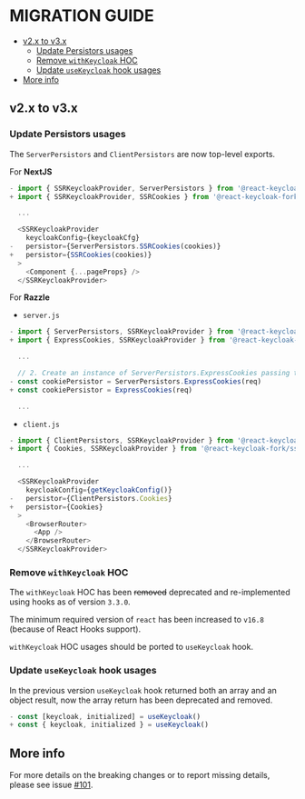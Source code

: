 # MIGRATION GUIDE <!-- omit in toc -->

- [v2.x to v3.x](#v2x-to-v3x)
  - [Update Persistors usages](#update-persistors-usages)
  - [Remove `withKeycloak` HOC](#remove-withkeycloak-hoc)
  - [Update `useKeycloak` hook usages](#update-usekeycloak-hook-usages)
- [More info](#more-info)

## v2.x to v3.x

### Update Persistors usages

The `ServerPersistors` and `ClientPersistors` are now top-level exports.

For **NextJS**

```ts
- import { SSRKeycloakProvider, ServerPersistors } from '@react-keycloak-fork/ssr'
+ import { SSRKeycloakProvider, SSRCookies } from '@react-keycloak-fork/ssr';

  ...

  <SSRKeycloakProvider
    keycloakConfig={keycloakCfg}
-   persistor={ServerPersistors.SSRCookies(cookies)}
+   persistor={SSRCookies(cookies)}
  >
    <Component {...pageProps} />
  </SSRKeycloakProvider>
```

For **Razzle**

- `server.js`

```js
- import { ServerPersistors, SSRKeycloakProvider } from '@react-keycloak-fork/ssr'
+ import { ExpressCookies, SSRKeycloakProvider } from '@react-keycloak-fork/ssr'

  ...

  // 2. Create an instance of ServerPersistors.ExpressCookies passing the current request
- const cookiePersistor = ServerPersistors.ExpressCookies(req)
+ const cookiePersistor = ExpressCookies(req)

  ...
```

- `client.js`

```js
- import { ClientPersistors, SSRKeycloakProvider } from '@react-keycloak-fork/ssr'
+ import { Cookies, SSRKeycloakProvider } from '@react-keycloak-fork/ssr'

  ...

  <SSRKeycloakProvider
    keycloakConfig={getKeycloakConfig()}
-   persistor={ClientPersistors.Cookies}
+   persistor={Cookies}
  >
    <BrowserRouter>
      <App />
    </BrowserRouter>
  </SSRKeycloakProvider>
```

### Remove `withKeycloak` HOC

The `withKeycloak` HOC has been ~~removed~~ deprecated and re-implemented using hooks as of version `3.3.0`.

The minimum required version of `react` has been increased to `v16.8` (because of React Hooks support).

`withKeycloak` HOC usages should be ported to `useKeycloak` hook.

### Update `useKeycloak` hook usages

In the previous version `useKeycloak` hook returned both an array and an object result, now the array return has been deprecated and removed.

```ts
- const [keycloak, initialized] = useKeycloak()
+ const { keycloak, initialized } = useKeycloak()
```

## More info

For more details on the breaking changes or to report missing details, please see issue [#101](https://github.com/react-keycloak/react-keycloak/issues/101).
